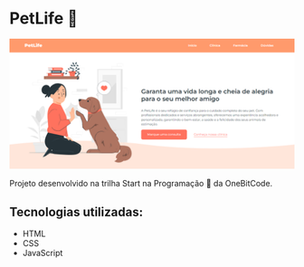 # PetLife 🐾

![image](https://github.com/julisales/petlife/blob/main/assets/petlife.png)

Projeto desenvolvido na trilha Start na Programação 🤘 da OneBitCode.

## Tecnologias utilizadas:

- HTML
- CSS
- JavaScript

